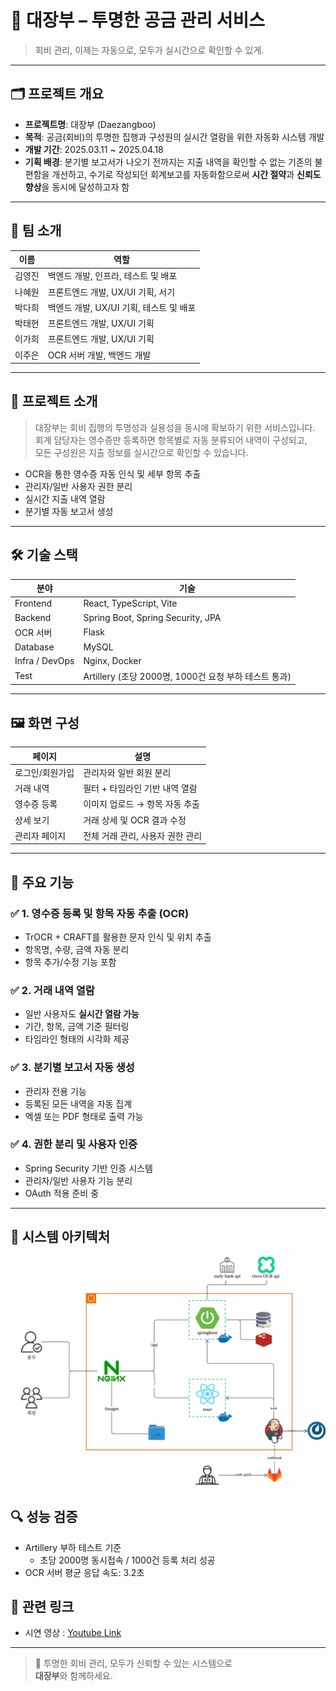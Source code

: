 # 📒 대장부 – 투명한 공금 관리 서비스

> 회비 관리, 이제는 자동으로, 모두가 실시간으로 확인할 수 있게.

---

## 🗂️ 프로젝트 개요

- **프로젝트명**: 대장부 (Daezangboo)
- **목적**: 공금(회비)의 투명한 집행과 구성원의 실시간 열람을 위한 자동화 시스템 개발
- **개발 기간**: 2025.03.11 ~ 2025.04.18
- **기획 배경**: 분기별 보고서가 나오기 전까지는 지출 내역을 확인할 수 없는 기존의 불편함을 개선하고, 수기로 작성되던 회계보고를 자동화함으로써 **시간 절약**과 **신뢰도 향상**을 동시에 달성하고자 함

---

## 👥 팀 소개

| 이름 | 역할 |
|------|------|
| 김영진 | 백엔드 개발, 인프라, 테스트 및 배포 |
| 나혜원 | 프론트엔드 개발, UX/UI 기획, 서기 |
| 박다희 | 백엔드 개발, UX/UI 기획, 테스트 및 배포 |
| 박태현 | 프론트엔드 개발, UX/UI 기획 |
| 이가희 | 프론트엔드 개발, UX/UI 기획 |
| 이주은 | OCR 서버 개발, 백엔드 개발 |

---

## 📌 프로젝트 소개

> 대장부는 회비 집행의 투명성과 실용성을 동시에 확보하기 위한 서비스입니다.  
> 회계 담당자는 영수증만 등록하면 항목별로 자동 분류되어 내역이 구성되고,  
> 모든 구성원은 지출 정보를 실시간으로 확인할 수 있습니다.

- OCR을 통한 영수증 자동 인식 및 세부 항목 추출
- 관리자/일반 사용자 권한 분리
- 실시간 지출 내역 열람
- 분기별 자동 보고서 생성

---

## 🛠️ 기술 스택

| 분야 | 기술 |
|------|------|
| Frontend | React, TypeScript, Vite |
| Backend | Spring Boot, Spring Security, JPA |
| OCR 서버 | Flask |
| Database | MySQL |
| Infra / DevOps | Nginx, Docker |
| Test | Artillery (초당 2000명, 1000건 요청 부하 테스트 통과) |

---

## 🖼️ 화면 구성

| 페이지 | 설명 |
|--------|------|
| 로그인/회원가입 | 관리자와 일반 회원 분리 |
| 거래 내역 | 필터 + 타임라인 기반 내역 열람 |
| 영수증 등록 | 이미지 업로드 → 항목 자동 추출 |
| 상세 보기 | 거래 상세 및 OCR 결과 수정 |
| 관리자 페이지 | 전체 거래 관리, 사용자 권한 관리 |

---

## 🎯 주요 기능

### ✅ 1. 영수증 등록 및 항목 자동 추출 (OCR)
- TrOCR + CRAFT를 활용한 문자 인식 및 위치 추출
- 항목명, 수량, 금액 자동 분리
- 항목 추가/수정 기능 포함

### ✅ 2. 거래 내역 열람
- 일반 사용자도 **실시간 열람 가능**
- 기간, 항목, 금액 기준 필터링
- 타임라인 형태의 시각화 제공

### ✅ 3. 분기별 보고서 자동 생성
- 관리자 전용 기능
- 등록된 모든 내역을 자동 집계
- 엑셀 또는 PDF 형태로 출력 가능

### ✅ 4. 권한 분리 및 사용자 인증
- Spring Security 기반 인증 시스템
- 관리자/일반 사용자 기능 분리
- OAuth 적용 준비 중

---

## 🧩 시스템 아키텍처
![시스템 아키텍처](./architecture.png)

## 🔍 성능 검증

- Artillery 부하 테스트 기준
  - 초당 2000명 동시접속 / 1000건 등록 처리 성공
- OCR 서버 평균 응답 속도: 3.2초

## 📎 관련 링크
- 시연 영상 : [Youtube Link](https://youtu.be/RbSjS4kDB2M)
  
---

> 🔐 투명한 회비 관리, 모두가 신뢰할 수 있는 시스템으로  
> **대장부**와 함께하세요.
